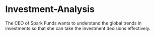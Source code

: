 # Investment-Analysis
The CEO of Spark Funds wants to understand the global trends in investments so that she can take the investment decisions effectively.
